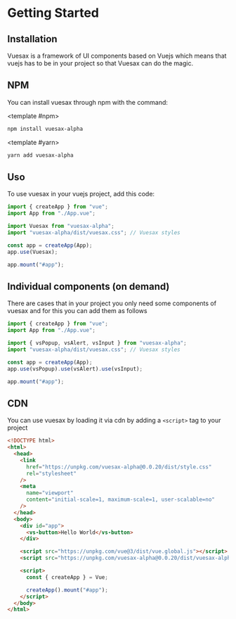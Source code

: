 # Getting Started

<card>

## Installation

Vuesax is a framework of UI components based on Vuejs which means that vuejs has to be in your project so that Vuesax can do the magic.

</card>

<card>

## NPM

You can install vuesax through npm with the command:

<command>

<template #npm>

```bash
npm install vuesax-alpha
```

</template>

<template #yarn>

```bash
yarn add vuesax-alpha
```

</template>

</command>

</card>

<card>

## Uso

To use vuesax in your vuejs project, add this code:

<command>

```ts
import { createApp } from "vue";
import App from "./App.vue";

import Vuesax from "vuesax-alpha";
import "vuesax-alpha/dist/vuesax.css"; // Vuesax styles

const app = createApp(App);
app.use(Vuesax);

app.mount("#app");
```

</command>

</card>

<card>

## Individual components (on demand)

There are cases that in your project you only need some components of vuesax and for this you can add them as follows

<command>

```ts
import { createApp } from "vue";
import App from "./App.vue";

import { vsPopup, vsAlert, vsInput } from "vuesax-alpha";
import "vuesax-alpha/dist/vuesax.css"; // Vuesax styles

const app = createApp(App);
app.use(vsPopup).use(vsAlert).use(vsInput);

app.mount("#app");
```

</command>

</card>

<card>

## CDN

You can use vuesax by loading it via cdn by adding a `<script>` tag to your project

<command>

```html
<!DOCTYPE html>
<html>
  <head>
    <link
      href="https://unpkg.com/vuesax-alpha@0.0.20/dist/style.css"
      rel="stylesheet"
    />
    <meta
      name="viewport"
      content="initial-scale=1, maximum-scale=1, user-scalable=no"
    />
  </head>
  <body>
    <div id="app">
      <vs-button>Hello World</vs-button>
    </div>

    <script src="https://unpkg.com/vue@3/dist/vue.global.js"></script>
    <script src="https://unpkg.com/vuesax-alpha@0.0.20/dist/vuesax-alpha.js"></script>

    <script>
      const { createApp } = Vue;

      createApp().mount("#app");
    </script>
  </body>
</html>
```

</command>

</card>
